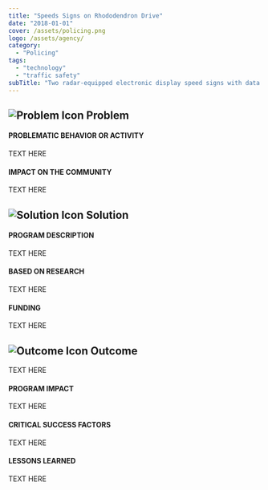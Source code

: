 ```yaml
---
title: "Speeds Signs on Rhododendron Drive" 
date: "2018-01-01"
cover: /assets/policing.png
logo: /assets/agency/
category:
  - "Policing"
tags:
  - "technology"
  - "traffic safety"
subTitle: "Two radar-equipped electronic display speed signs with data collection capability were placed at the north and south ends of a crash prone roadway."
---
```

## ![Problem Icon](https://github.com/google/material-design-icons/raw/master/alert/1x_web/ic_error_outline_black_48dp.png "Problem") Problem

#### PROBLEMATIC BEHAVIOR OR ACTIVITY

TEXT HERE

#### IMPACT ON THE COMMUNITY

TEXT HERE

## ![Solution Icon](https://github.com/google/material-design-icons/raw/master/action/1x_web/ic_lightbulb_outline_black_48dp.png "Solution") Solution

#### PROGRAM DESCRIPTION

TEXT HERE

#### BASED ON RESEARCH

TEXT HERE

#### FUNDING

TEXT HERE

## ![Outcome Icon](https://github.com/google/material-design-icons/raw/master/action/1x_web/ic_view_list_black_48dp.png "Outcome") Outcome

TEXT HERE

#### PROGRAM IMPACT

TEXT HERE

#### CRITICAL SUCCESS FACTORS

TEXT HERE

#### LESSONS LEARNED

TEXT HERE
